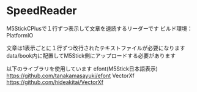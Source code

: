 # SpeedReader
M5StickCPlusで１行ずつ表示して文章を速読するリーダーです
ビルド環境：PlatformIO

文章は1表示ごとに１行ずつ改行されたテキストファイルが必要になります
data/book内に配置してM5Stick側にアップロードする必要があります

以下のライブラリを使用しています
efont(M5Stick日本語表示)
https://github.com/tanakamasayuki/efont
VectorXf
https://github.com/hideakitai/VectorXf
